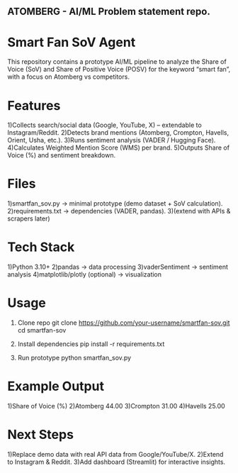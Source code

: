 ## ATOMBERG - AI/ML Problem statement repo.

# Smart Fan SoV Agent

This repository contains a prototype AI/ML pipeline to analyze the Share of Voice (SoV) and Share of Positive Voice (POSV) for the keyword “smart fan”, with a focus on Atomberg vs competitors.

# Features
1)Collects search/social data (Google, YouTube, X) – extendable to Instagram/Reddit.
2)Detects brand mentions (Atomberg, Crompton, Havells, Orient, Usha, etc.).
3)Runs sentiment analysis (VADER / Hugging Face).
4)Calculates Weighted Mention Score (WMS) per brand.
5)Outputs Share of Voice (%) and sentiment breakdown.

# Files
1)smartfan_sov.py → minimal prototype (demo dataset + SoV calculation).
2)requirements.txt → dependencies (VADER, pandas).
3)(extend with APIs & scrapers later)

# Tech Stack
1)Python 3.10+
2)pandas → data processing
3)vaderSentiment → sentiment analysis
4)matplotlib/plotly (optional) → visualization

# Usage
1) Clone repo
git clone https://github.com/your-username/smartfan-sov.git
cd smartfan-sov

2) Install dependencies
pip install -r requirements.txt

3) Run prototype
python smartfan_sov.py

# Example Output
1)Share of Voice (%)
2)Atomberg    44.00
3)Crompton    31.00
4)Havells     25.00

# Next Steps
1)Replace demo data with real API data from Google/YouTube/X.
2)Extend to Instagram & Reddit.
3)Add dashboard (Streamlit) for interactive insights.
